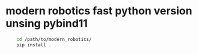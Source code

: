 # modern robotics fast python version unsing pybind11
```bash
    cd /path/to/modern_robotics/
    pip install .
```
